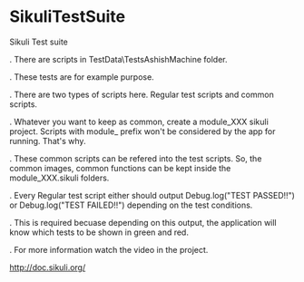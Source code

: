 # SikuliTestSuite
Sikuli Test suite

. There are scripts in TestData\TestsAshishMachine folder.

. These tests are for example purpose.

. There are two types of scripts here. Regular test scripts and common scripts.

. Whatever you want to keep as common, create a module_XXX sikuli project. Scripts with module_ prefix won't be considered by the app for running. That's why.

. These common scripts can be refered into the test scripts. So, the common images, common functions can be kept inside the module_XXX.sikuli folders.

. Every Regular test script either should output Debug.log("TEST PASSED!!") or Debug.log("TEST FAILED!!") depending on the test conditions.

. This is required becuase depending on this output, the application will know which tests to be shown in green and red.

. For more information watch the video in the project.

http://doc.sikuli.org/
